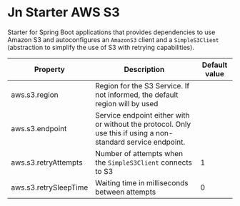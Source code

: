 # Jn Starter AWS S3

Starter for Spring Boot applications that provides dependencies to use Amazon S3
and autoconfigures an `AmazonS3` client and a `SimpleS3Client` (abstraction to simplify
the use of S3 with retrying capabilities).

| Property               | Description                                                                | Default value  |
| ---------------------- | -------------------------------------------------------------------------- | -------------- |
| aws.s3.region          | Region for the S3 Service. If not informed, the default region will by used |               |
| aws.s3.endpoint  | Service endpoint either with or without the protocol. Only use this if using a non-standard service endpoint.                         |     |
| aws.s3.retryAttempts   | Number of attempts when the `SimpleS3Client` connects to S3                          |   1 |
| aws.s3.retrySleepTime  | Waiting time in milliseconds between attempts                              |    0 |
